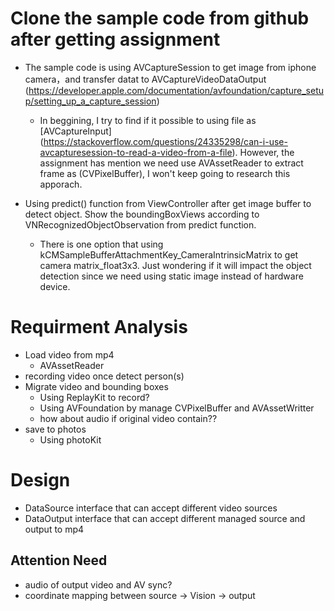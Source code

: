 
# Clone the sample code from github after getting assignment

- The sample code is using AVCaptureSession to get image from iphone camera，and transfer datat to  AVCaptureVideoDataOutput (https://developer.apple.com/documentation/avfoundation/capture_setup/setting_up_a_capture_session)
	- In beggining, I try to find if it possible to using file as [AVCaptureInput] (https://stackoverflow.com/questions/24335298/can-i-use-avcapturesession-to-read-a-video-from-a-file). However, the assignment has mention we need use AVAssetReader to extract frame as (CVPixelBuffer), I won't keep going to research this apporach. 

- Using predict() function from ViewController after get image buffer to detect object. Show the boundingBoxViews according to VNRecognizedObjectObservation from predict function. 
	- There is one option that using kCMSampleBufferAttachmentKey_CameraIntrinsicMatrix to get camera matrix_float3x3. Just wondering if it will impact the object detection since we need using static image instead of hardware device.


# Requirment Analysis
- Load video from mp4
	- AVAssetReader
- recording video once detect person(s)
- Migrate video and bounding boxes
	- Using ReplayKit to record?
	- Using	AVFoundation by manage CVPixelBuffer and AVAssetWritter
	- how about audio if original video contain??
- save to photos
	- Using photoKit


# Design 
- DataSource interface that can accept different video sources
- DataOutput interface that can accept different managed source and output to mp4

## Attention Need
- audio of output video and AV sync?
- coordinate mapping between source -> Vision -> output





